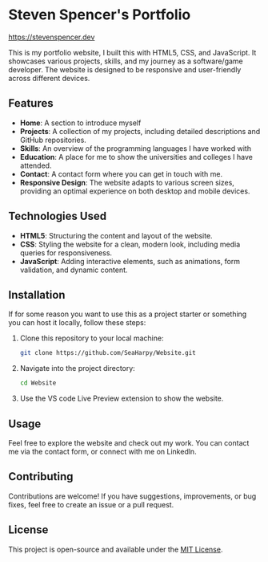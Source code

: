 # Steven Spencer's Portfolio
https://stevenspencer.dev

This is my portfolio website, I built this with HTML5, CSS, and JavaScript. It showcases various projects, skills, and my journey as a software/game developer. The website is designed to be responsive and user-friendly across different devices.

## Features

- **Home**: A section to introduce myself
- **Projects**: A collection of my projects, including detailed descriptions and GitHub repositories.
- **Skills**: An overview of the programming languages I have worked with
- **Education**: A place for me to show the universities and colleges I have attended.
- **Contact**: A contact form where you can get in touch with me.
- **Responsive Design**: The website adapts to various screen sizes, providing an optimal experience on both desktop and mobile devices.

## Technologies Used

- **HTML5**: Structuring the content and layout of the website.
- **CSS**: Styling the website for a clean, modern look, including media queries for responsiveness.
- **JavaScript**: Adding interactive elements, such as animations, form validation, and dynamic content.
  
## Installation

If for some reason you want to use this as a project starter or something
you can host it locally, follow these steps:

1. Clone this repository to your local machine:
    ```bash
    git clone https://github.com/SeaHarpy/Website.git
    ```
2. Navigate into the project directory:
    ```bash
    cd Website
    ```
3. Use the VS code Live Preview extension to show the website.

## Usage

Feel free to explore the website and check out my work. You can contact me via the contact form, or connect with me on Linkedln.

## Contributing

Contributions are welcome! If you have suggestions, improvements, or bug fixes, feel free to create an issue or a pull request.

## License

This project is open-source and available under the [MIT License](LICENSE).
